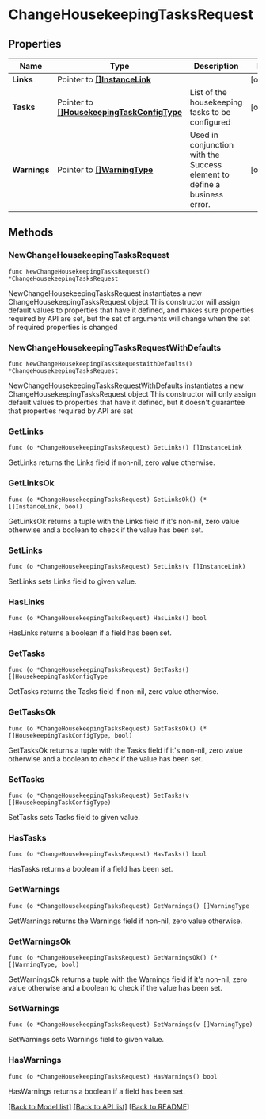 # ChangeHousekeepingTasksRequest

## Properties

Name | Type | Description | Notes
------------ | ------------- | ------------- | -------------
**Links** | Pointer to [**[]InstanceLink**](InstanceLink.md) |  | [optional] 
**Tasks** | Pointer to [**[]HousekeepingTaskConfigType**](HousekeepingTaskConfigType.md) | List of the housekeeping tasks to be configured | [optional] 
**Warnings** | Pointer to [**[]WarningType**](WarningType.md) | Used in conjunction with the Success element to define a business error. | [optional] 

## Methods

### NewChangeHousekeepingTasksRequest

`func NewChangeHousekeepingTasksRequest() *ChangeHousekeepingTasksRequest`

NewChangeHousekeepingTasksRequest instantiates a new ChangeHousekeepingTasksRequest object
This constructor will assign default values to properties that have it defined,
and makes sure properties required by API are set, but the set of arguments
will change when the set of required properties is changed

### NewChangeHousekeepingTasksRequestWithDefaults

`func NewChangeHousekeepingTasksRequestWithDefaults() *ChangeHousekeepingTasksRequest`

NewChangeHousekeepingTasksRequestWithDefaults instantiates a new ChangeHousekeepingTasksRequest object
This constructor will only assign default values to properties that have it defined,
but it doesn't guarantee that properties required by API are set

### GetLinks

`func (o *ChangeHousekeepingTasksRequest) GetLinks() []InstanceLink`

GetLinks returns the Links field if non-nil, zero value otherwise.

### GetLinksOk

`func (o *ChangeHousekeepingTasksRequest) GetLinksOk() (*[]InstanceLink, bool)`

GetLinksOk returns a tuple with the Links field if it's non-nil, zero value otherwise
and a boolean to check if the value has been set.

### SetLinks

`func (o *ChangeHousekeepingTasksRequest) SetLinks(v []InstanceLink)`

SetLinks sets Links field to given value.

### HasLinks

`func (o *ChangeHousekeepingTasksRequest) HasLinks() bool`

HasLinks returns a boolean if a field has been set.

### GetTasks

`func (o *ChangeHousekeepingTasksRequest) GetTasks() []HousekeepingTaskConfigType`

GetTasks returns the Tasks field if non-nil, zero value otherwise.

### GetTasksOk

`func (o *ChangeHousekeepingTasksRequest) GetTasksOk() (*[]HousekeepingTaskConfigType, bool)`

GetTasksOk returns a tuple with the Tasks field if it's non-nil, zero value otherwise
and a boolean to check if the value has been set.

### SetTasks

`func (o *ChangeHousekeepingTasksRequest) SetTasks(v []HousekeepingTaskConfigType)`

SetTasks sets Tasks field to given value.

### HasTasks

`func (o *ChangeHousekeepingTasksRequest) HasTasks() bool`

HasTasks returns a boolean if a field has been set.

### GetWarnings

`func (o *ChangeHousekeepingTasksRequest) GetWarnings() []WarningType`

GetWarnings returns the Warnings field if non-nil, zero value otherwise.

### GetWarningsOk

`func (o *ChangeHousekeepingTasksRequest) GetWarningsOk() (*[]WarningType, bool)`

GetWarningsOk returns a tuple with the Warnings field if it's non-nil, zero value otherwise
and a boolean to check if the value has been set.

### SetWarnings

`func (o *ChangeHousekeepingTasksRequest) SetWarnings(v []WarningType)`

SetWarnings sets Warnings field to given value.

### HasWarnings

`func (o *ChangeHousekeepingTasksRequest) HasWarnings() bool`

HasWarnings returns a boolean if a field has been set.


[[Back to Model list]](../README.md#documentation-for-models) [[Back to API list]](../README.md#documentation-for-api-endpoints) [[Back to README]](../README.md)


